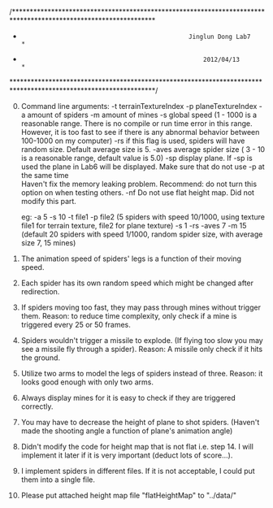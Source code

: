 /****************************************************************************************************************
*													Jinglun Dong Lab7											*
*													    2012/04/13												*
****************************************************************************************************************/

0. Command line arguments: 	-t 			terrainTextureIndex
							-p			planeTextureIndex
							-a			amount of spiders
							-m			amount of mines
							-s			global speed  (1 - 1000 is a reasonable range. There is no compile or run time error in this range. 
										However, it is too fast to see if there is any abnormal behavior between 100-1000 on my computer)
							-rs			if this flag is used, spiders will have random size. Default average size is 5.
							-aves		average spider size ( 3 - 10 is a reasonable range, default value is 5.0)
							-sp			display plane. If -sp is used the plane in Lab6 will be displayed. Make sure that do not use -p at the same time	
										Haven't fix the memory leaking problem. Recommend: do not turn this option on when testing others.
							-nf			Do not use flat height map. Did not modify this part.
							
	eg: -a 5 -s 10 -t file1 -p file2    (5 spiders with speed 10/1000, using texture file1 for terrain texture, file2 for plane texture)
		-s 1 -rs -aves 7 -m 15			(default 20 spiders with speed 1/1000, random spider size, with average size 7, 15 mines)				
	
1. The animation speed of spiders' legs is a function of their moving speed. 

2. Each spider has its own random speed which might be changed after redirection.

3. If spiders moving too fast, they may pass through mines without trigger them. Reason: to reduce time complexity, only check if a mine is triggered 
	every 25 or 50 frames.
	
4. Spiders wouldn't trigger a missile to explode. (If flying too slow you may see a missile fly through a spider).
	Reason: A missile only check if it hits the ground.
	
5. Utilize two arms to model the legs of spiders instead of three. Reason: it looks good enough with only two arms.

6. Always display mines for it is easy to check if they are triggered correctly.

7. You may have to decrease the height of plane to shot spiders. (Haven't made the shooting angle a function of plane's animation angle)

8. Didn't modify the code for height map that is not flat i.e. step 14. I will implement it later if it is very important (deduct lots of score...).

9. I implement spiders in different files. If it is not acceptable, I could put them into a single file.

10. Please put attached height map file "flatHeightMap" to "../data/"

